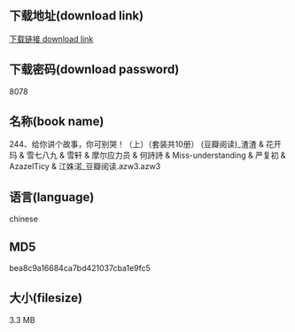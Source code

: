 ## 下载地址(download link)
[下载链接 download link](https://voluble-croquembouche-d321dc.netlify.app/?s=244%E3%80%81%E7%BB%99%E4%BD%A0%E8%AE%B2%E4%B8%AA%E6%95%85%E4%BA%8B%EF%BC%8C%E4%BD%A0%E5%8F%AF%E5%88%AB%E5%93%AD%EF%BC%81%EF%BC%88%E4%B8%8A%EF%BC%89%EF%BC%88%E5%A5%97%E8%A3%85%E5%85%B110%E5%86%8C%EF%BC%89+%28%E8%B1%86%E7%93%A3%E9%98%85%E8%AF%BB%29_%E6%B8%A3%E6%B8%A3+%26+%E8%8A%B1%E5%BC%80%E7%8E%9B+%26+%E9%9B%AA%E4%B8%83%E5%85%AB%E4%B9%9D+%26+%E9%9B%AA%E8%BD%A9+%26+%E6%91%A9%E5%B0%94%E5%BA%94%E5%8A%9B%E5%91%98+%26+%E4%BD%95%E8%A9%A9%E8%A9%A9+%26+Miss-understanding+%26+%E4%B8%A5%E5%A4%8D%E5%88%9D+%26+AzazelTicy+%26+%E6%B1%9F%E5%A7%9D%E6%B8%83_%E8%B1%86%E7%93%A3%E9%98%85%E8%AF%BB.azw3)

## 下载密码(download password)
8078

## 名称(book name)
244、给你讲个故事，你可别哭！（上）（套装共10册） (豆瓣阅读)_渣渣 & 花开玛 & 雪七八九 & 雪轩 & 摩尔应力员 & 何詩詩 & Miss-understanding & 严复初 & AzazelTicy & 江姝渃_豆瓣阅读.azw3.azw3

## 语言(language)
chinese

## MD5
bea8c9a16684ca7bd421037cba1e9fc5

## 大小(filesize)
3.3 MB

